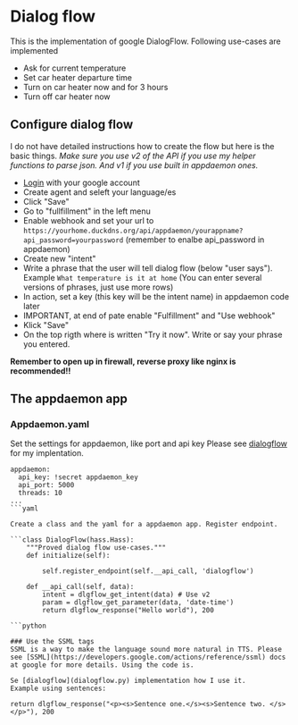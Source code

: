 # Dialog flow
This is the implementation of google DialogFlow.
Following use-cases are implemented
- Ask for current temperature
- Set car heater departure time
- Turn on car heater now and for 3 hours
- Turn off car heater now

## Configure dialog flow
I do not have detailed instructions how to create the flow but here is the basic things. *Make sure you use v2 of the API if you use my helper functions to parse json. And v1 if you use built in appdaemon ones.*

- [Login](https://console.dialogflow.com/) with your google account
- Create agent and seleft your language/es
- Click "Save"
- Go to "fullfillment" in the left menu
- Enable webhook and set your url to `https://yourhome.duckdns.org/api/appdaemon/yourappname?api_password=yourpassword` (remember to enalbe api_password in appdaemon)
- Create new "intent"
- Write a phrase that the user will tell dialog flow (below "user says"). Example `What temperature is it at home` (You can enter several versions of phrases, just use more rows)
- In action, set a key (this key will be the intent name) in appdaemon code later
- IMPORTANT, at end of pate enable "Fulfillment" and "Use webhook"
- Klick "Save"
- On the top rigth where is written "Try it now". Write or say your phrase you entered.

**Remember to open up in firewall, reverse proxy like nginx is recommended!!**

## The appdaemon app
### Appdaemon.yaml
Set the settings for appdaemon, like port and api key
Please see [dialogflow](dialogflow.py) for my implentation.

```
appdaemon:
  api_key: !secret appdaemon_key
  api_port: 5000
  threads: 10
...
```yaml

Create a class and the yaml for a appdaemon app. Register endpoint. 

```class DialogFlow(hass.Hass):
    """Proved dialog flow use-cases."""
    def initialize(self):
 
        self.register_endpoint(self.__api_call, 'dialogflow')
        
    def __api_call(self, data):
        intent = dlgflow_get_intent(data) # Use v2 
        param = dlgflow_get_parameter(data, 'date-time')
        return dlgflow_response("Hello world"), 200
        
```python

### Use the SSML tags
SSML is a way to make the language sound more natural in TTS. Please see [SSML](https://developers.google.com/actions/reference/ssml) docs at google for more details. Using the code is.

Se [dialogflow](dialogflow.py) implementation how I use it.
Example using sentences:
```
    return dlgflow_response("<p><s>Sentence one.</s><s>Sentence two. </s></p>"), 200
```python

